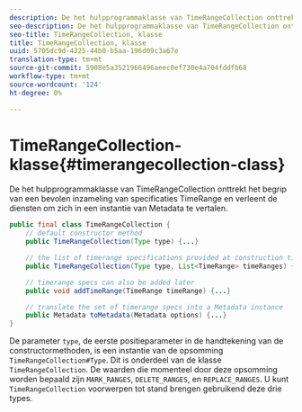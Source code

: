 ```yaml
---
description: De het hulpprogrammaklasse van TimeRangeCollection onttrekt het begrip van een bevolen inzameling van specificaties TimeRange en verleent de diensten om zich in een instantie van Metadata te vertalen.
seo-description: De het hulpprogrammaklasse van TimeRangeCollection onttrekt het begrip van een bevolen inzameling van specificaties TimeRange en verleent de diensten om zich in een instantie van Metadata te vertalen.
seo-title: TimeRangeCollection, klasse
title: TimeRangeCollection, klasse
uuid: 5705dc9d-4325-44b0-b5aa-196d09c3a67e
translation-type: tm+mt
source-git-commit: 5908e5a3521966496aeec0ef730e4a704fddfb68
workflow-type: tm+mt
source-wordcount: '124'
ht-degree: 0%

---
```



# TimeRangeCollection-klasse{#timerangecollection-class}

De het hulpprogrammaklasse van TimeRangeCollection onttrekt het begrip van een bevolen inzameling van specificaties TimeRange en verleent de diensten om zich in een instantie van Metadata te vertalen.

<!--<a id="section_D87AA7BC628D458DAB12D5247AD34B41"></a>-->

```java
public final class TimeRangeCollection {
    // default constructor method
    public TimeRangeCollection(Type type) {...}

    // the list of timerange specifications provided at construction time 
    public TimeRangeCollection(Type type, List<TimeRange> timeRanges) {...}

    // timerange specs can also be added later
    public void addTimeRange(TimeRange timeRange) {...}

    // translate the set of timerange specs into a Metadata instance 
    public Metadata toMetadata(Metadata options) {...}
}
```

De parameter `type`, de eerste positieparameter in de handtekening van de constructormethoden, is een instantie van de opsomming `TimeRangeCollection#Type`. Dit is onderdeel van de klasse `TimeRangeCollection`. De waarden die momenteel door deze opsomming worden bepaald zijn `MARK_RANGES`, `DELETE_RANGES`, en `REPLACE_RANGES`. U kunt `TimeRangeCollection` voorwerpen tot stand brengen gebruikend deze drie types.
